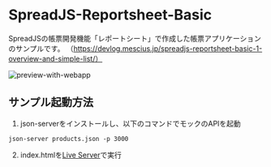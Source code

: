 # SpreadJS-Reportsheet-Basic
SpreadJSの帳票開発機能「レポートシート」で作成した帳票アプリケーションのサンプルです。
（https://devlog.mescius.jp/spreadjs-reportsheet-basic-1-overview-and-simple-list/）

![preview-with-webapp](https://github.com/user-attachments/assets/ed185934-85a7-40f7-810d-3c2d7187d4d8)

## サンプル起動方法
1. json-serverをインストールし、以下のコマンドでモックのAPIを起動
```
json-server products.json -p 3000  
```
2. index.htmlを[Live Server](https://marketplace.visualstudio.com/items?itemName=ritwickdey.LiveServer)で実行
